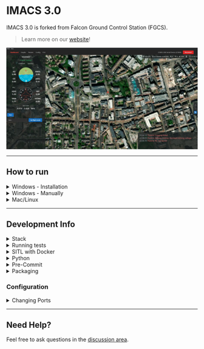 # IMACS 3.0

IMACS 3.0 is forked from Falcon Ground Control Station (FGCS).

> Learn more on our [website](https://fgcs.projectfalcon.uk)!

![UI Screenshot](ui.webp)

---

## How to run

<details><summary>Windows - Installation</summary>

1. Go to [releases](https://github.com/Avis-Drone-Labs/FGCS/releases) and download the most recent versions `.exe` file
2. Run the downloaded file, you may have to click "more" then "run anyway" if windows defender blocks it
3. Once installed it should be accessible via the start menu as "FGCS"

</details>

<details><summary>Windows - Manually</summary>

### Prerequisites

1. Ensure npm is installed, to do so follow [this guide](https://kinsta.com/blog/how-to-install-node-js/). Note: node version must be >= v20.10.0
2. Ensure yarn is installed, to do so run `npm install --global yarn` or follow [this guide](https://classic.yarnpkg.com/lang/en/docs/install/#windows-stable)
3. Install `python 3.11.9` (this can be found [here](https://www.python.org/downloads/release/python-3119/)) then create a virtual environment for it (see [Creating a virtual environment](#creating-a-virtual-environment) for help)

#### Creating a virtual environment

Create a new Python virtual environment using `python -m venv venv`. This can then be activated using `./venv/scripts/activate`.

> NOTE: To enter the virtual environment you will need to run `venv/Scripts/activate` on windows, to learn more please read: [how to make venv for linux and windows](https://www.geeksforgeeks.org/creating-python-virtual-environment-windows-linux/) or [what is a virtual environment?](https://docs.python.org/3/library/venv.html)


<details><summary>Running with bat file</summary>

1. If this is your first time running, please create a venv (see [Creating a virtual environment](#creating-a-virtual-environment)) and then run `./run.bat /path/to/venv update`
2. After this you can run `./run.bat /path/to/venv` (without the word update after)

</details>

<details><summary>Running independently</summary>

### Frontend

1. `cd gcs`
2. `yarn` (to install dependencies)
3. Create a `.env` file and add these two entries or rename `.env_sample` and populate the values:
   - `VITE_MAPTILER_API_KEY=` + Your maptiler API key (can be generated [on maptilers website](https://cloud.maptiler.com/account/keys))
   - `VITE_BACKEND_URL=http://127.0.0.1:4237` (if you want to change the port and host see: [Configuration > Changing Ports](#Configuration))
5. `yarn dev`

### Backend

1. `cd radio`
2. Make sure you're in a virtual environment (see [Creating a virtual environment](#creating-a-virtual-environment))
3. Install requirements `pip install -r requirements.txt`
4. `python app.py`

</details>

---

</details>

<details><summary>Mac/Linux</summary>

We currently don't have instructions or releases for mac or linux, we will in future releases. It does run on ubuntu and mac as members of the team use it, but we want to test the instructions before releasing them. However, you can still run both the frontend and backend individually by following the windows version with slight alterations to the commands.

</details>

---

## Development Info

<details><summary>Stack</summary>

- GUI
  - Electron + Vite + React (JavaScript)
- Backend
  - Flask + Pymavlink (Python)

</details>

<details><summary>Running tests</summary>

## Backend

For running Python tests, first make sure you're in the `radio` directory. By default the tests will attempt to connect to the simulator running within Docker. To run the tests simply run `pytest`. To use a physical device connected to your computer, you can use `pytest --fc -s` and a prompt will display to select the correct COM port for the device.

</details>

<details><summary>SITL with Docker</summary>

To run the SITL simulator within Docker, first pull the docker image with `docker pull kushmakkapati/ardupilot_sitl`. Once pulled, you can start the container with `docker run -it --rm -p 5760:5760 kushmakkapati/ardupilot_sitl`. This will expose port 5760 for you to connect to over TCP on 127.0.0.1 (the connection string is `tcp:127.0.0.1:5760`). You can also open up port 5763 for running other scripts on the simulator whilst a GCS is connected.

By default the vehicle type will be ArduCopter, however you can tell the SITL to use a custom vehicle by providing it as a named argument at the end of the run command, e.g. `docker run -it --rm -p 5760:5760 kushmakkapati/ardupilot_sitl VEHICLE=ArduPlane`. You can also set the starting LAT, LON, ALT and DIR using the named arguments.

If you want to upload a custom parameter file or custom mission waypoint to the simulator then you must have a `custom_params.parm` or `mission.txt` file in your current working directory. These can then be uploaded to the simulator on run by specifying a bind mount with `-v .:/sitl_setup/custom` (note that the destination path must be `sitl_setup/custom`). E.g. `docker run -it --rm -p 5760:5760 -p 5763:5763 -v .:/sitl_setup/custom ardupilot_sitl VEHICLE=ArduPlane`.

Note: Steps to push an updated image to docker hub:

```plaintext
docker build . -t ardupilot_sitl
docker tag ardupilot_sitl:latest kushmakkapati/ardupilot_sitl:latest
docker push kushmakkapati/ardupilot_sitl:latest
```

</details>

<details><summary>Python</summary>

## Version

We are going to be using **python 3.11.x** so please install that on your computer from [Python's website](https://www.python.org/downloads/). Please try to use a virtual environment when programming, if you don't know how to do this please message me (Julian)! Name the folder either "env" or "venv" so its in the .gitignore as we don't want to be uploading that to github.

## Code Style

We will be using `black` as the code formatter and `flake8` + `pylint` for linting python code. Please look at the documentation found [here](https://black.readthedocs.io/). When pushing code we have an action to check if it is in the correct code style, if it is not in the correct style it will fail the run and you will need to fix it by running `python -m black .` for formatting and checking any linting issues reported by flake8 and pylint.

</details>

<details><summary>Pre-Commit</summary>

When cloning the repo for the first time, please install `pre-commit`. This can be done with a simple `pip install pre-commit` and then `pre-commit install`. Our pre-commit hooks will run every time you try to push something, if any of the checks fail then you will not be able to push that commit and receive an error message, often the files will be fixed but not staged, so make sure to re-stage and retry the with pushing commit.

</details>

<details><summary>Packaging</summary>

## Backend

From within the `radio` folder run `pyinstaller --paths .\venv\Lib\site-packages\ --add-data=".\venv\Lib\site-packages\pymavlink\message_definitions\:message_definitions" --add-data=".\venv\Lib\site-packages\pymavlink\:pymavlink" --hidden-import pymavlink --hidden-import engineio.async_drivers.threading .\app.py -n fgcs_backend`. This will create an exe and folder within the `dist/fgcs_backend/` folder.

On Mac:
From within the `radio` folder run
`pyinstaller --paths ./venv/lib/python3.11/site-packages/ --add-data="./venv/lib/python*/site-packages/pymavlink/message_definitions:message_definitions" --add-data="./venv/lib/python*/site-packages/pymavlink:pymavlink" --hidden-import pymavlink --hidden-import engineio.async_drivers.threading --windowed --name fgcs_backend ./app.py`.
This will create the `dist/fgcs_backend.app/` folder. 

## Frontend

After compiling the backend, place the contents of `radio/dist/fgcs_backend` into a folder in `gcs/extras`. Then from within the `gcs` folder run `yarn build`.

On Mac:
After compiling the backend, copy the `radio/dist/fgcs_backend.app` directory and move it to `gcs/extras`. Then from within the `gcs` folder run `yarn build`. Install from the .dmg file.

</details>

### Configuration

<details><summary>Changing Ports</summary>

We have an `.env` file located in `gcs/.env`. To change the host and port for the backend, please edit `VITE_BACKEND_URL`.

> Note: The default host and port is `http://127.0.0.1:4237`. 

</details>

---

## Need Help?

Feel free to ask questions in the [discussion area](https://github.com/Avis-Drone-Labs/FGCS/discussions).
